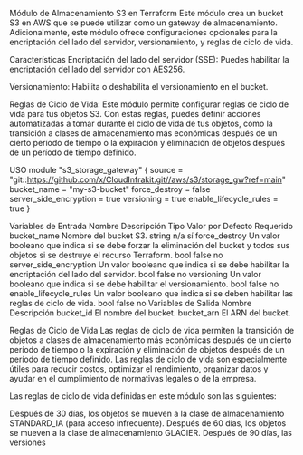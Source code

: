 Módulo de Almacenamiento S3 en Terraform
Este módulo crea un bucket S3 en AWS que se puede utilizar como un gateway de almacenamiento. Adicionalmente, este módulo ofrece configuraciones opcionales para la encriptación del lado del servidor, versionamiento, y reglas de ciclo de vida.

Características
Encriptación del lado del servidor (SSE): Puedes habilitar la encriptación del lado del servidor con AES256.

Versionamiento: Habilita o deshabilita el versionamiento en el bucket.

Reglas de Ciclo de Vida: Este módulo permite configurar reglas de ciclo de vida para tus objetos S3. Con estas reglas, puedes definir acciones automatizadas a tomar durante el ciclo de vida de tus objetos, como la transición a clases de almacenamiento más económicas después de un cierto período de tiempo o la expiración y eliminación de objetos después de un período de tiempo definido.




USO
module "s3_storage_gateway" {
  source                    = "git::https://github.com/x/CloudInfrakit.git//aws/s3/storage_gw?ref=main"
  bucket_name               = "my-s3-bucket"
  force_destroy             = false
  server_side_encryption    = true
  versioning                = true
  enable_lifecycle_rules    = true
}


Variables de Entrada
Nombre	Descripción	Tipo	Valor por Defecto	Requerido
bucket_name	Nombre del bucket S3.	string	n/a	sí
force_destroy	Un valor booleano que indica si se debe forzar la eliminación del bucket y todos sus objetos si se destruye el recurso Terraform.	bool	false	no
server_side_encryption	Un valor booleano que indica si se debe habilitar la encriptación del lado del servidor.	bool	false	no
versioning	Un valor booleano que indica si se debe habilitar el versionamiento.	bool	false	no
enable_lifecycle_rules	Un valor booleano que indica si se deben habilitar las reglas de ciclo de vida.	bool	false	no
Variables de Salida
Nombre	Descripción
bucket_id	El nombre del bucket.
bucket_arn	El ARN del bucket.




Reglas de Ciclo de Vida
Las reglas de ciclo de vida permiten la transición de objetos a clases de almacenamiento más económicas después de un cierto período de tiempo o la expiración y eliminación de objetos después de un período de tiempo definido. Las reglas de ciclo de vida son especialmente útiles para reducir costos, optimizar el rendimiento, organizar datos y ayudar en el cumplimiento de normativas legales o de la empresa.

Las reglas de ciclo de vida definidas en este módulo son las siguientes:

Después de 30 días, los objetos se mueven a la clase de almacenamiento STANDARD_IA (para acceso infrecuente).
Después de 60 días, los objetos se mueven a la clase de almacenamiento GLACIER.
Después de 90 días, las versiones